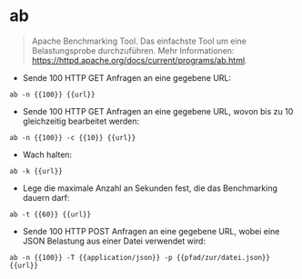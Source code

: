 # ab

> Apache Benchmarking Tool. Das einfachste Tool um eine Belastungsprobe durchzuführen.
> Mehr Informationen: <https://httpd.apache.org/docs/current/programs/ab.html>.

- Sende 100 HTTP GET Anfragen an eine gegebene URL:

`ab -n {{100}} {{url}}`

- Sende 100 HTTP GET Anfragen an eine gegebene URL, wovon bis zu 10 gleichzeitig bearbeitet werden:

`ab -n {{100}} -c {{10}} {{url}}`

- Wach halten:

`ab -k {{url}}`

- Lege die maximale Anzahl an Sekunden fest, die das Benchmarking dauern darf:

`ab -t {{60}} {{url}}`

- Sende 100 HTTP POST Anfragen an eine gegebene URL, wobei eine JSON Belastung aus einer Datei verwendet wird:

`ab -n {{100}} -T {{application/json}} -p {{pfad/zur/datei.json}} {{url}}`
